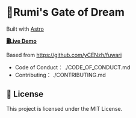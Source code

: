 # 🍥Rumi's Gate of Dream

Built with [Astro](https://astro.build)

[**🖥️Live Demo**](https://blog.harumi.io.vn)

Based from https://github.com/yCENzh/fuwari

- Code of Conduct： ./CODE_OF_CONDUCT.md
- Contributing： ./CONTRIBUTING.md

## 📄 License

This project is licensed under the MIT License.
